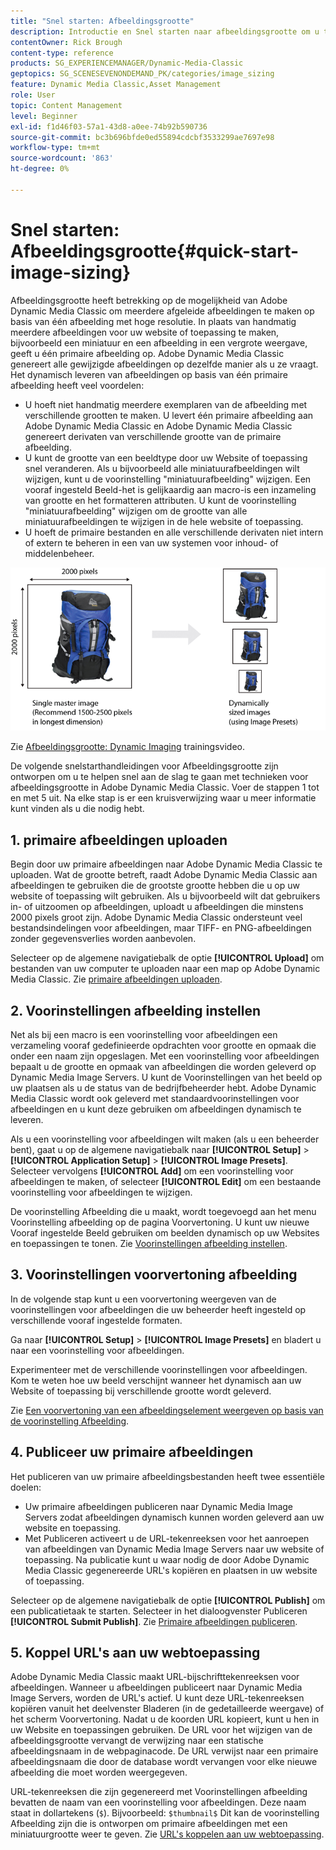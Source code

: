 ```yaml
---
title: "Snel starten: Afbeeldingsgrootte"
description: Introductie en Snel starten naar afbeeldingsgrootte om u te helpen snel aan de slag te gaan met technieken voor afbeeldingsgrootte in Adobe Dynamic Media Classic.
contentOwner: Rick Brough
content-type: reference
products: SG_EXPERIENCEMANAGER/Dynamic-Media-Classic
geptopics: SG_SCENESEVENONDEMAND_PK/categories/image_sizing
feature: Dynamic Media Classic,Asset Management
role: User
topic: Content Management
level: Beginner
exl-id: f1d46f03-57a1-43d8-a0ee-74b92b590736
source-git-commit: bc3b696bfde0ed55894cdcbf3533299ae7697e98
workflow-type: tm+mt
source-wordcount: '863'
ht-degree: 0%

---
```


# Snel starten: Afbeeldingsgrootte{#quick-start-image-sizing}

Afbeeldingsgrootte heeft betrekking op de mogelijkheid van Adobe Dynamic Media Classic om meerdere afgeleide afbeeldingen te maken op basis van één afbeelding met hoge resolutie. In plaats van handmatig meerdere afbeeldingen voor uw website of toepassing te maken, bijvoorbeeld een miniatuur en een afbeelding in een vergrote weergave, geeft u één primaire afbeelding op. Adobe Dynamic Media Classic genereert alle gewijzigde afbeeldingen op dezelfde manier als u ze vraagt. Het dynamisch leveren van afbeeldingen op basis van één primaire afbeelding heeft veel voordelen:

* U hoeft niet handmatig meerdere exemplaren van de afbeelding met verschillende grootten te maken. U levert één primaire afbeelding aan Adobe Dynamic Media Classic en Adobe Dynamic Media Classic genereert derivaten van verschillende grootte van de primaire afbeelding.
* U kunt de grootte van een beeldtype door uw Website of toepassing snel veranderen. Als u bijvoorbeeld alle miniatuurafbeeldingen wilt wijzigen, kunt u de voorinstelling &quot;miniatuurafbeelding&quot; wijzigen. Een vooraf ingesteld Beeld-het is gelijkaardig aan macro-is een inzameling van grootte en het formatteren attributen. U kunt de voorinstelling &quot;miniatuurafbeelding&quot; wijzigen om de grootte van alle miniatuurafbeeldingen te wijzigen in de hele website of toepassing.
* U hoeft de primaire bestanden en alle verschillende derivaten niet intern of extern te beheren in een van uw systemen voor inhoud- of middelenbeheer.

![U kunt meerdere afgeleide afbeeldingen maken met een verschillende grootte van hetzelfde primaire bestand met hoge resolutie.](/help/using/assets/is_derivative_sizes_popup.png)

Zie [Afbeeldingsgrootte: Dynamic Imaging](https://s7d5.scene7.com/s7viewers/html5/VideoViewer.html?videoserverurl=https://s7d5.scene7.com/is/content/&amp;emailurl=https://s7d5.scene7.com/s7/emailFriend&amp;serverUrl=https://s7d5.scene7.com/is/image/&amp;config=Scene7SharedAssets/Universal_HTML5_Video&amp;contenturl=https://s7d5.scene7.com/skins/&amp;asset=S7tutorials/557_Image%20Sizing_converted%20renamed_Dynamic%20Imaging-AVS) trainingsvideo.

De volgende snelstarthandleidingen voor Afbeeldingsgrootte zijn ontworpen om u te helpen snel aan de slag te gaan met technieken voor afbeeldingsgrootte in Adobe Dynamic Media Classic. Voer de stappen 1 tot en met 5 uit. Na elke stap is er een kruisverwijzing waar u meer informatie kunt vinden als u die nodig hebt.

## 1. primaire afbeeldingen uploaden

Begin door uw primaire afbeeldingen naar Adobe Dynamic Media Classic te uploaden. Wat de grootte betreft, raadt Adobe Dynamic Media Classic aan afbeeldingen te gebruiken die de grootste grootte hebben die u op uw website of toepassing wilt gebruiken. Als u bijvoorbeeld wilt dat gebruikers in- of uitzoomen op afbeeldingen, uploadt u afbeeldingen die minstens 2000 pixels groot zijn. Adobe Dynamic Media Classic ondersteunt veel bestandsindelingen voor afbeeldingen, maar TIFF- en PNG-afbeeldingen zonder gegevensverlies worden aanbevolen.

Selecteer op de algemene navigatiebalk de optie **[!UICONTROL Upload]** om bestanden van uw computer te uploaden naar een map op Adobe Dynamic Media Classic. Zie [primaire afbeeldingen uploaden](uploading-master-images.md#uploading_master_images).

## 2. Voorinstellingen afbeelding instellen

Net als bij een macro is een voorinstelling voor afbeeldingen een verzameling vooraf gedefinieerde opdrachten voor grootte en opmaak die onder een naam zijn opgeslagen. Met een voorinstelling voor afbeeldingen bepaalt u de grootte en opmaak van afbeeldingen die worden geleverd op Dynamic Media Image Servers. U kunt de Voorinstellingen van het beeld op uw plaatsen als u de status van de bedrijfbeheerder hebt. Adobe Dynamic Media Classic wordt ook geleverd met standaardvoorinstellingen voor afbeeldingen en u kunt deze gebruiken om afbeeldingen dynamisch te leveren.

Als u een voorinstelling voor afbeeldingen wilt maken (als u een beheerder bent), gaat u op de algemene navigatiebalk naar **[!UICONTROL Setup]** > **[!UICONTROL Application Setup]** > **[!UICONTROL Image Presets]**. Selecteer vervolgens **[!UICONTROL Add]** om een voorinstelling voor afbeeldingen te maken, of selecteer **[!UICONTROL Edit]** om een bestaande voorinstelling voor afbeeldingen te wijzigen.

De voorinstelling Afbeelding die u maakt, wordt toegevoegd aan het menu Voorinstelling afbeelding op de pagina Voorvertoning. U kunt uw nieuwe Vooraf ingestelde Beeld gebruiken om beelden dynamisch op uw Websites en toepassingen te tonen. Zie [Voorinstellingen afbeelding instellen](setting-image-presets.md#setting_up_image_presets).

## 3. Voorinstellingen voorvertoning afbeelding

In de volgende stap kunt u een voorvertoning weergeven van de voorinstellingen voor afbeeldingen die uw beheerder heeft ingesteld op verschillende vooraf ingestelde formaten.

Ga naar **[!UICONTROL Setup]** > **[!UICONTROL Image Presets]** en bladert u naar een voorinstelling voor afbeeldingen.

Experimenteer met de verschillende voorinstellingen voor afbeeldingen. Kom te weten hoe uw beeld verschijnt wanneer het dynamisch aan uw Website of toepassing bij verschillende grootte wordt geleverd.

Zie [Een voorvertoning van een afbeeldingselement weergeven op basis van de voorinstelling Afbeelding](previewing-asset.md#previewing_an_image_asset_based_on_its_image_preset).

## 4. Publiceer uw primaire afbeeldingen

Het publiceren van uw primaire afbeeldingsbestanden heeft twee essentiële doelen:

* Uw primaire afbeeldingen publiceren naar Dynamic Media Image Servers zodat afbeeldingen dynamisch kunnen worden geleverd aan uw website en toepassing.
* Met Publiceren activeert u de URL-tekenreeksen voor het aanroepen van afbeeldingen van Dynamic Media Image Servers naar uw website of toepassing. Na publicatie kunt u waar nodig de door Adobe Dynamic Media Classic gegenereerde URL&#39;s kopiëren en plaatsen in uw website of toepassing.

Selecteer op de algemene navigatiebalk de optie **[!UICONTROL Publish]** om een publicatietaak te starten. Selecteer in het dialoogvenster Publiceren **[!UICONTROL Submit Publish]**. Zie [Primaire afbeeldingen publiceren](publishing-master-images.md#publishing_master_images).

## 5. Koppel URL&#39;s aan uw webtoepassing

Adobe Dynamic Media Classic maakt URL-bijschrifttekenreeksen voor afbeeldingen. Wanneer u afbeeldingen publiceert naar Dynamic Media Image Servers, worden de URL&#39;s actief. U kunt deze URL-tekenreeksen kopiëren vanuit het deelvenster Bladeren (in de gedetailleerde weergave) of het scherm Voorvertoning. Nadat u de koorden URL kopieert, kunt u hen in uw Website en toepassingen gebruiken. De URL voor het wijzigen van de afbeeldingsgrootte vervangt de verwijzing naar een statische afbeeldingsnaam in de webpaginacode. De URL verwijst naar een primaire afbeeldingsnaam die door de database wordt vervangen voor elke nieuwe afbeelding die moet worden weergegeven.

URL-tekenreeksen die zijn gegenereerd met Voorinstellingen afbeelding bevatten de naam van een voorinstelling voor afbeeldingen. Deze naam staat in dollartekens (`$`). Bijvoorbeeld: `$thumbnail$` Dit kan de voorinstelling Afbeelding zijn die is ontworpen om primaire afbeeldingen met een miniatuurgrootte weer te geven. Zie [URL&#39;s koppelen aan uw webtoepassing](linking-urls-web-application.md#linking_urls_to_your_web_application).
